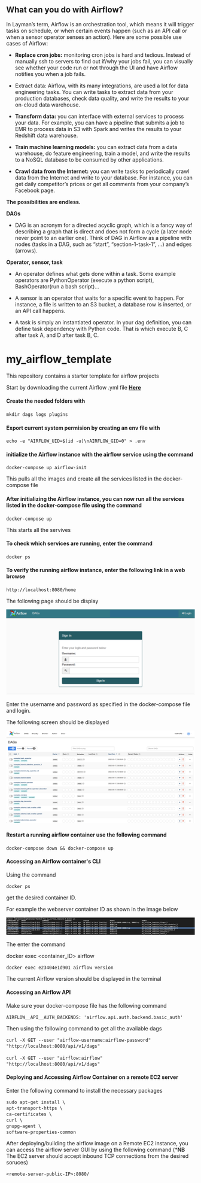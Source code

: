 ## What can you do with Airflow?

In Layman’s term, Airflow is an orchestration tool, which means it will trigger tasks on schedule, or when certain events happen (such as an API call or when a sensor operator senses an action). Here are some possible use cases of Airflow:

- **Replace cron jobs:** monitoring cron jobs is hard and tedious. Instead of manually ssh to servers to find out if/why your jobs fail, you can visually see whether your code run or not through the UI and have Airflow notifies you when a job fails.

- Extract data: Airflow, with its many integrations, are used a lot for data engineering tasks. You can write tasks to extract data from your production databases, check data quality, and write the results to your on-cloud data warehouse.

- **Transform data:** you can interface with external services to process your data. For example, you can have a pipeline that submits a job to EMR to process data in S3 with Spark and writes the results to your Redshift data warehouse.

- **Train machine learning models:** you can extract data from a data warehouse, do feature engineering, train a model, and write the results to a NoSQL database to be consumed by other applications.

- **Crawl data from the Internet:** you can write tasks to periodically crawl data from the Internet and write to your database. For instance, you can get daily competitor’s prices or get all comments from your company’s Facebook page.

__The possibilities are endless.__



**DAGs**

-  DAG is an acronym for a directed acyclic graph, which is a fancy way of describing a graph that is direct and does not form a cycle (a later node never point to an earlier one). Think of DAG in Airflow as a pipeline with nodes (tasks in a DAG, such as “start”, “section-1-task-1”, …) and edges (arrows).


**Operator, sensor, task**

- An operator defines what gets done within a task. Some example operators are PythonOperator (execute a python script), BashOperator(run a bash script)…

- A sensor is an operator that waits for a specific event to happen. For instance, a file is written to an S3 bucket, a database row is inserted, or an API call happens.

- A task is simply an instantiated operator. In your dag definition, you can define task dependency with Python code. That is which execute B, C after task A, and D after task B, C.

# my_airflow_template
This repository contains a starter template for airflow projects

Start by downloading the current Airflow .yml file **[Here](https://airflow.apache.org/docs/apache-airflow/stable/docker-compose.yaml)**

#### Create the needed folders with
	mkdir dags logs plugins

#### Export current system permision by creating an env file with
	echo -e "AIRFLOW_UID=$(id -u)\nAIRFLOW_GID=0" > .env


#### initialize the Airflow instance with the airflow service using the command 
	docker-compose up airflow-init
This pulls all the images and create all the services listed in the docker-compose file 

#### After initializing the Airflow instance, you can now run all the services listed in the docker-compose file using the command 
	docker-compose up
This starts all the servives

#### To check which services are running, enter the command 
	docker ps

#### To verify the running airflow instance, enter the following link in a web browse
	http://localhost:8080/home

The following page should be display 


![Login Screen](https://github.com/vadramson/my_airflow_template/blob/main/img/airflow_login.png)


Enter the username and password as specified in the docker-compose file and login.


The following screen should be displayed


![Connected Screen](https://github.com/vadramson/my_airflow_template/blob/main/img/airflow_after_login.png)


#### Restart a running airflow container use the following command

	docker-compose down && docker-compose up  

#### Accessing an Airflow container's CLI

Using the command
 	
	docker ps 

get the desired container ID. 

For example the webserver container ID as shown in the image below


![Highlighted Container ID](https://github.com/vadramson/my_airflow_template/blob/main/img/airflow_running_container.png)

The enter the command 

docker exec <container_ID> airflow <desired-command>

	docker exec e23404e1d901 airflow version

The current Airflow version should be displayed in the terminal


#### Accessing an Airflow API
Make sure your docker-compose file has the following command

	AIRFLOW__API__AUTH_BACKENDS: 'airflow.api.auth.backend.basic_auth'

Then using the following command to get all the available dags 

	curl -X GET --user "airflow-username:airflow-password" "http://localhost:8080/api/v1/dags"

	curl -X GET --user "airflow:airflow" "http://localhost:8080/api/v1/dags"


#### Deploying and Accessing Airflow Container on a remote EC2 server
Enter the following command to install the necessary packages

	sudo apt-get install \
    apt-transport-https \
    ca-certificates \
    curl \
    gnupg-agent \
    software-properties-common

After deploying/building the airflow image on a Remote EC2 instance, you can access the airflow server GUI by using the following command (***NB** The EC2 server should accept inbound TCP connections from the desired soruces)

	<remote-server-public-IP>:8080/


